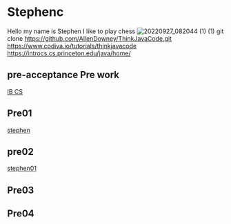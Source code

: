 # Stephenc
Hello my name is Stephen 
I like to play chess
![20220927_082044 (1) (1)](https://github.com/Stephenc80/StephenC/assets/145131056/33823f2a-7832-4035-9f3e-42557c0e550e)
git clone https://github.com/AllenDowney/ThinkJavaCode.git
https://www.codiva.io/tutorials/thinkjavacode
https://introcs.cs.princeton.edu/java/home/

## pre-acceptance Pre work 
[IB CS](https://github.com/hunter-teacher-cert/pre-acceptance-prework#java-resources)
## Pre01 
[stephen](https://replit.com/@StephenChen20/Stephen-chen-Prework-IB-CS#Pre01/Hello.java)
## pre02
[stephen01](https://replit.com/@StephenChen20/Stephen-chen-Prework-IB-CS#data-types/DataTypes.java)
## Pre03
## Pre04
